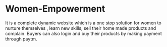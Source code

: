 # Women-Empowerment
It is a complete dynamic website which is a one stop solution for women to nurture themselves , learn new skills, sell their home made products and complain. Buyers can also login and buy their products by making payment through paytm.
